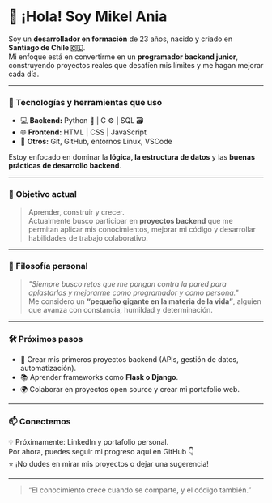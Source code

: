 # 👋 ¡Hola! Soy Mikel Ania  

Soy un **desarrollador en formación** de 23 años, nacido y criado en **Santiago de Chile 🇨🇱**.  
Mi enfoque está en convertirme en un **programador backend junior**, construyendo proyectos reales que desafíen mis límites y me hagan mejorar cada día.

---

### 🧠 Tecnologías y herramientas que uso
- 💻 **Backend:** Python 🐍 | C ⚙️ | SQL 🗃️  
- 🌐 **Frontend:** HTML | CSS | JavaScript  
- 🧰 **Otros:** Git, GitHub, entornos Linux, VSCode  

Estoy enfocado en dominar la **lógica, la estructura de datos** y las **buenas prácticas de desarrollo backend**.

---

### 🚀 Objetivo actual
> Aprender, construir y crecer.  
Actualmente busco participar en **proyectos backend** que me permitan aplicar mis conocimientos, mejorar mi código y desarrollar habilidades de trabajo colaborativo.  

---

### 💬 Filosofía personal
> *"Siempre busco retos que me pongan contra la pared para aplastarlos y mejorarme como programador y como persona."*  
Me considero un **“pequeño gigante en la materia de la vida”**, alguien que avanza con constancia, humildad y determinación.

---

### 🛠️ Próximos pasos
- 🧩 Crear mis primeros proyectos backend (APIs, gestión de datos, automatización).  
- 📚 Aprender frameworks como **Flask o Django**.  
- 🌍 Colaborar en proyectos open source y crear mi portafolio web.

---

### 📫 Conectemos
💡 Próximamente: LinkedIn y portafolio personal.  
Por ahora, puedes seguir mi progreso aquí en GitHub 👇  
⭐ ¡No dudes en mirar mis proyectos o dejar una sugerencia!

---

> “El conocimiento crece cuando se comparte, y el código también.”

